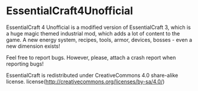 # EssentialCraft4Unofficial
EssentialCraft 4 Unofficial is a modified version of EssentialCraft 3, which is a huge magic themed industrial mod, which adds a lot of content to the game. A new energy system, recipes, tools, armor, devices, bosses - even a new dimension exists!

Feel free to report bugs. However, please, attach a crash report when reporting bugs!

EssentialCraft is redistributed under CreativeCommons 4.0 share-alike license. license(http://creativecommons.org/licenses/by-sa/4.0/)
